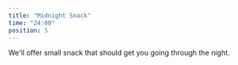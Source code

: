 ```yaml
---
title: "Midnight Snack"
time: "24:00"
position: 5
---
```

We'll offer small snack that should get you going through the night.